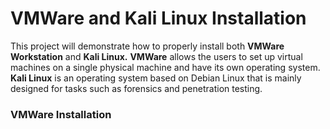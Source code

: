 # VMWare and Kali Linux Installation

This project will demonstrate how to properly install both **VMWare Workstation** and **Kali Linux.** **VMWare** allows the users to set up virtual machines on a single physical machine and have its own operating system. **Kali Linux** is an operating system based on Debian Linux that is mainly designed for tasks such as forensics and penetration testing.

### VMWare Installation

